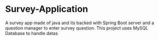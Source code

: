 # Survey-Application
A survey app made of java and its backed with Spring Boot server and a question manager to enter survey question. This project uses MySQL Database to handle datas
